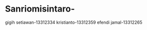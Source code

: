 Sanriomisintaro-
================

gigih setiawan-13312334 kristianto-13312359 efendi jamal-13312265
